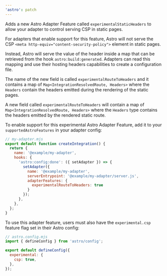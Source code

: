 ```yaml
---
'astro': patch
---
```


Adds a new Astro Adapter Feature called `experimentalStaticHeaders` to allow your adapter to control serving CSP in static pages.

For adapters that enable support for this feature, Astro will not serve the CSP `<meta http-equiv="content-security-policy">` element in static pages.

Instead, Astro will serve the value of the header inside a map that can be retrieved from the hook `astro:build:generated`. Adapters can read this mapping and use their hosting headers capabilities to create a configuration file.

The name of the new field is called `experimentalRouteToHeaders` and it contains a map of `Map<IntegrationResolvedRoute, Headers>` where
the `Headers` contain the headers emitted during the rendering of the static pages.

A new field called `experimentalRouteToHeaders` will contain a map of `Map<IntegrationResolvedRoute, Headers>` where the `Headers` type contains the headers emitted by the rendered static route. 

To enable support for this experimental Astro Adapter Feature, add it to your `supportedAstroFeatures` in your adapter config:

```js
// my-adapter.mjs
export default function createIntegration() {
  return {
    name: '@example/my-adapter',
    hooks: {
      'astro:config:done': ({ setAdapter }) => {
        setAdapter({
          name: '@example/my-adapter',
          serverEntrypoint: '@example/my-adapter/server.js',
          adapterFeatures: {
            experimentalRouteToHeaders: true
          }
        });
      },
    },
  };
}
```

To use this adapter feature, users must also have the `experimental.csp` feature flag set in their Astro config:

```js
// astro.config.mjs
import { defineConfig } from 'astro/config';

export default defineConfig({
  experimental: {
    csp: true,
  },
});
```
